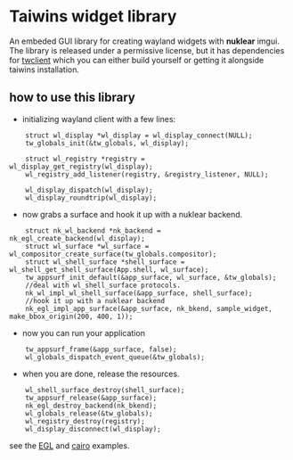 # Taiwins widget library 

An embeded GUI library for creating wayland widgets with **nuklear** imgui. The
library is released under a permissive license, but it has dependencies for
[twclient](https://github.com/taiwins/twclient) which you can either build
yourself or getting it alongside taiwins installation.

## how to use this library

- initializing wayland client with a few lines:
```
	struct wl_display *wl_display = wl_display_connect(NULL);
	tw_globals_init(&tw_globals, wl_display);
	
	struct wl_registry *registry = wl_display_get_registry(wl_display);
	wl_registry_add_listener(registry, &registry_listener, NULL);
	
	wl_display_dispatch(wl_display);
	wl_display_roundtrip(wl_display);
```	

- now grabs a surface and hook it up with a nuklear backend.
```
	struct nk_wl_backend *nk_backend = nk_egl_create_backend(wl_display);
	struct wl_surface *wl_surface = wl_compositor_create_surface(tw_globals.compositor);
	struct wl_shell_surface *shell_surface = wl_shell_get_shell_surface(App.shell, wl_surface);
	tw_appsurf_init_default(&app_surface, wl_surface, &tw_globals);
	//deal with wl_shell_surface protocols.
	nk_wl_impl_wl_shell_surface(&app_surface, shell_surface);
	//hook it up with a nuklear backend
	nk_egl_impl_app_surface(&app_surface, nk_bkend, sample_widget, make_bbox_origin(200, 400, 1));
```	

- now you can run your application
```
	tw_appsurf_frame(&app_surface, false);
	wl_globals_dispatch_event_queue(&tw_globals);
```	

- when you are done, release the resources.
```
	wl_shell_surface_destroy(shell_surface);
	tw_appsurf_release(&app_surface);
	nk_egl_destroy_backend(nk_bkend);
	wl_globals_release(&tw_globals);
	wl_registry_destroy(registry);
	wl_display_disconnect(wl_display);
```

see the [EGL](tests/test_nk_egl.c) and [cairo](tests/test_nk_cairo.c) examples.
